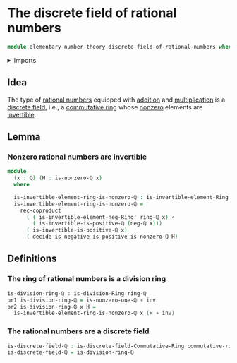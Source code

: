# The discrete field of rational numbers

```agda
module elementary-number-theory.discrete-field-of-rational-numbers where
```

<details><summary>Imports</summary>

```agda
open import commutative-algebra.discrete-fields

open import elementary-number-theory.multiplicative-group-of-positive-rational-numbers
open import elementary-number-theory.nonzero-rational-numbers
open import elementary-number-theory.positive-rational-numbers
open import elementary-number-theory.rational-numbers
open import elementary-number-theory.ring-of-rational-numbers

open import foundation.coproduct-types
open import foundation.dependent-pair-types
open import foundation.function-types
open import foundation.identity-types

open import ring-theory.division-rings
open import ring-theory.invertible-elements-rings
```

</details>

## Idea

The type of [rational numbers](elementary-number-theory.rational-numbers.md)
equipped with [addition](elementary-number-theory.addition-rational-numbers.md)
and
[multiplication](elementary-number-theory.multiplication-rational-numbers.md) is
a [discrete field](commutative-algebra.discrete-fields.md), i.e., a
[commutative ring](commutative-algebra.commutative-rings.md) whose
[nonzero](elementary-number-theory.nonzero-rational-numbers.md) elements are
[invertible](ring-theory.invertible-elements-rings.md).

## Lemma

### Nonzero rational numbers are invertible

```agda
module _
  (x : ℚ) (H : is-nonzero-ℚ x)
  where

  is-invertible-element-ring-is-nonzero-ℚ : is-invertible-element-Ring ring-ℚ x
  is-invertible-element-ring-is-nonzero-ℚ =
    rec-coproduct
      ( ( is-invertible-element-neg-Ring' ring-ℚ x) ∘
        ( is-invertible-is-positive-ℚ (neg-ℚ x)))
      ( is-invertible-is-positive-ℚ x)
      ( decide-is-negative-is-positive-is-nonzero-ℚ H)
```

## Definitions

### The ring of rational numbers is a division ring

```agda
is-division-ring-ℚ : is-division-Ring ring-ℚ
pr1 is-division-ring-ℚ = is-nonzero-one-ℚ ∘ inv
pr2 is-division-ring-ℚ x H =
  is-invertible-element-ring-is-nonzero-ℚ x (H ∘ inv)
```

### The rational numbers are a discrete field

```agda
is-discrete-field-ℚ : is-discrete-field-Commutative-Ring commutative-ring-ℚ
is-discrete-field-ℚ = is-division-ring-ℚ
```
